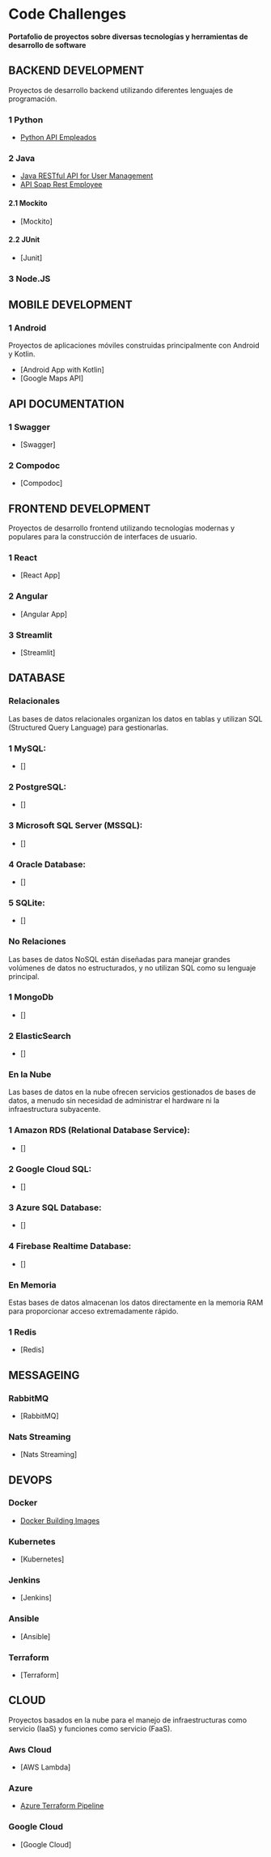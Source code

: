 # Code Challenges 

**Portafolio de proyectos sobre diversas tecnologías y herramientas de desarrollo de software**

## **BACKEND DEVELOPMENT**
Proyectos de desarrollo backend utilizando diferentes lenguajes de programación.

### 1 Python
- [Python API Empleados](https://github.com/klintfox/api_employee_python)

### 2 Java
- [Java RESTful API for User Management](https://github.com/klintfox/api-user-managemenet)
- [API Soap Rest Employee](https://github.com/klintfox/api-soap-rest-employee)

#### 2.1 Mockito 

- [Mockito]

#### 2.2 JUnit

- [Junit]

### 3 Node.JS

## **MOBILE DEVELOPMENT**

### 1 Android
Proyectos de aplicaciones móviles construidas principalmente con Android y Kotlin.

- [Android App with Kotlin]
- [Google Maps API]


## **API DOCUMENTATION**

### 1 Swagger
- [Swagger]

### 2 Compodoc
- [Compodoc]


## **FRONTEND DEVELOPMENT**
Proyectos de desarrollo frontend utilizando tecnologías modernas y populares para la construcción de interfaces de usuario.

### 1 React
- [React App]

### 2 Angular
- [Angular App]

### 3 Streamlit
- [Streamlit]


## **DATABASE**

### **Relacionales** 
Las bases de datos relacionales organizan los datos en tablas y utilizan SQL (Structured Query Language) para gestionarlas.

### 1 MySQL: 

- []

### 2 PostgreSQL: 

- []

### 3 Microsoft SQL Server (MSSQL): 

- []

### 4 Oracle Database: 

- []

### 5 SQLite: 

- []


### **No Relaciones**
Las bases de datos NoSQL están diseñadas para manejar grandes volúmenes de datos no estructurados, y no utilizan SQL como su lenguaje principal.

### 1 MongoDb

- []

### 2 ElasticSearch

- []


### **En la Nube**
Las bases de datos en la nube ofrecen servicios gestionados de bases de datos, a menudo sin necesidad de administrar el hardware ni la infraestructura subyacente.

### 1 Amazon RDS (Relational Database Service): 

- []

### 2 Google Cloud SQL: 

- []

### 3 Azure SQL Database: 

- []

### 4 Firebase Realtime Database: 

- []


### **En Memoria**
Estas bases de datos almacenan los datos directamente en la memoria RAM para proporcionar acceso extremadamente rápido.

### 1 Redis

- [Redis] 


## **MESSAGEING**

### RabbitMQ

- [RabbitMQ]

### Nats Streaming

- [Nats Streaming]


## **DEVOPS**

### Docker

- [Docker Building Images](https://github.com/klintfox/docker-images)

### Kubernetes

- [Kubernetes]

### Jenkins

- [Jenkins]

### Ansible

- [Ansible]

### Terraform

- [Terraform]


## **CLOUD**
Proyectos basados en la nube para el manejo de infraestructuras como servicio (IaaS) y funciones como servicio (FaaS).

### Aws Cloud
- [AWS Lambda]

### Azure
- [Azure Terraform Pipeline](https://github.com/klintfox/azure-devops-kubernetes-terraform-pipeline)

### Google Cloud
- [Google Cloud]

